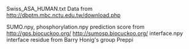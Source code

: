Swiss_ASA_HUMAN.txt
	Data from http://dbptm.mbc.nctu.edu.tw/download.php

SUMO.npy, phosphorylation.npy
	prediction score from 
	http://gps.biocuckoo.org/
	http://sumosp.biocuckoo.org/
interface.npy
	interface residue from Barry Honig's group Preppi